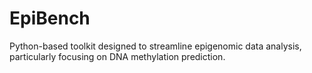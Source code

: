 # EpiBench
Python-based toolkit designed to streamline epigenomic data analysis, particularly focusing on DNA methylation prediction.
